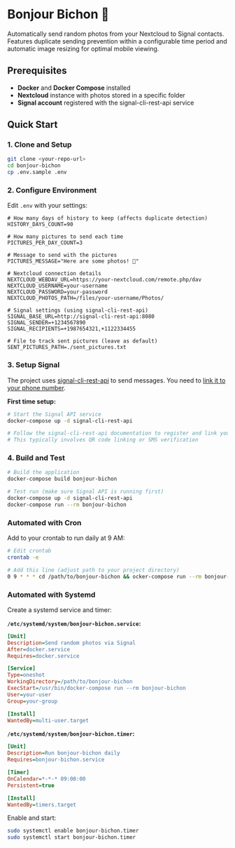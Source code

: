# Bonjour Bichon 📸

Automatically send random photos from your Nextcloud to Signal contacts. Features duplicate sending prevention within a configurable time period and automatic image resizing for optimal mobile viewing.

## Prerequisites

- **Docker** and **Docker Compose** installed
- **Nextcloud** instance with photos stored in a specific folder
- **Signal account** registered with the signal-cli-rest-api service

## Quick Start

### 1. Clone and Setup

```bash
git clone <your-repo-url>
cd bonjour-bichon
cp .env.sample .env
```

### 2. Configure Environment

Edit `.env` with your settings:

```env
# How many days of history to keep (affects duplicate detection)
HISTORY_DAYS_COUNT=90

# How many pictures to send each time
PICTURES_PER_DAY_COUNT=3

# Message to send with the pictures
PICTURES_MESSAGE="Here are some photos! 📸"

# Nextcloud connection details
NEXTCLOUD_WEBDAV_URL=https://your-nextcloud.com/remote.php/dav
NEXTCLOUD_USERNAME=your-username
NEXTCLOUD_PASSWORD=your-password
NEXTCLOUD_PHOTOS_PATH=/files/your-username/Photos/

# Signal settings (using signal-cli-rest-api)
SIGNAL_BASE_URL=http://signal-cli-rest-api:8080
SIGNAL_SENDER=+1234567890
SIGNAL_RECIPIENTS=+1987654321,+1122334455

# File to track sent pictures (leave as default)
SENT_PICTURES_PATH=./sent_pictures.txt
```

### 3. Setup Signal

The project uses [signal-cli-rest-api](https://github.com/bbernhard/signal-cli-rest-api) to send messages. You need to [link it to your phone number](https://github.com/bbernhard/signal-cli-rest-api?tab=readme-ov-file#getting-started).

**First time setup:**
```bash
# Start the Signal API service
docker-compose up -d signal-cli-rest-api

# Follow the signal-cli-rest-api documentation to register and link your phone number
# This typically involves QR code linking or SMS verification
```

### 4. Build and Test

```bash
# Build the application
docker-compose build bonjour-bichon

# Test run (make sure Signal API is running first)
docker-compose up -d signal-cli-rest-api
docker-compose run --rm bonjour-bichon
```

### Automated with Cron

Add to your crontab to run daily at 9 AM:

```bash
# Edit crontab
crontab -e

# Add this line (adjust path to your project directory)
0 9 * * * cd /path/to/bonjour-bichon && ocker-compose run --rm bonjour-bichon
```

### Automated with Systemd

Create a systemd service and timer:

**`/etc/systemd/system/bonjour-bichon.service`:**
```ini
[Unit]
Description=Send random photos via Signal
After=docker.service
Requires=docker.service

[Service]
Type=oneshot
WorkingDirectory=/path/to/bonjour-bichon
ExecStart=/usr/bin/docker-compose run --rm bonjour-bichon
User=your-user
Group=your-group

[Install]
WantedBy=multi-user.target
```

**`/etc/systemd/system/bonjour-bichon.timer`:**
```ini
[Unit]
Description=Run bonjour-bichon daily
Requires=bonjour-bichon.service

[Timer]
OnCalendar=*-*-* 09:00:00
Persistent=true

[Install]
WantedBy=timers.target
```

Enable and start:
```bash
sudo systemctl enable bonjour-bichon.timer
sudo systemctl start bonjour-bichon.timer
```

